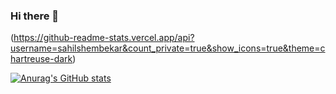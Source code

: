 ### Hi there 👋


(https://github-readme-stats.vercel.app/api?username=sahilshembekar&count_private=true&show_icons=true&theme=chartreuse-dark)

[![Anurag's GitHub stats](https://github-readme-stats.vercel.app/api?sahilshembekar&count_private=true&show_icons=true&theme=chartreuse-dark)](https://github.com/anuraghazra/github-readme-stats)

<!--
**sahilshembekar/sahilshembekar** is a ✨ _special_ ✨ repository because its `README.md` (this file) appears on your GitHub profile.

Here are some ideas to get you started:

- 🔭 I’m currently working on ...
- 🌱 I’m currently learning ...
- 👯 I’m looking to collaborate on ...
- 🤔 I’m looking for help with ...
- 💬 Ask me about ...
- 📫 How to reach me: ...
- 😄 Pronouns: ...
- ⚡ Fun fact: ...
-->
